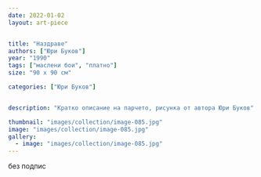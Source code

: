 ```yaml
---
date: 2022-01-02
layout: art-piece


title: "Наздраве"
authors: ["Юри Буков"]
year: "1990"
tags: ["маслени бои", "платно"]
size: "90 х 90 см"

categories: ["Юри Буков"]


description: "Кратко описание на парчето, рисунка от автора Юри Буков"

thumbnail: "images/collection/image-085.jpg"
image: "images/collection/image-085.jpg"
gallery:
  - image: "images/collection/image-085.jpg"
---
```

без подпис
